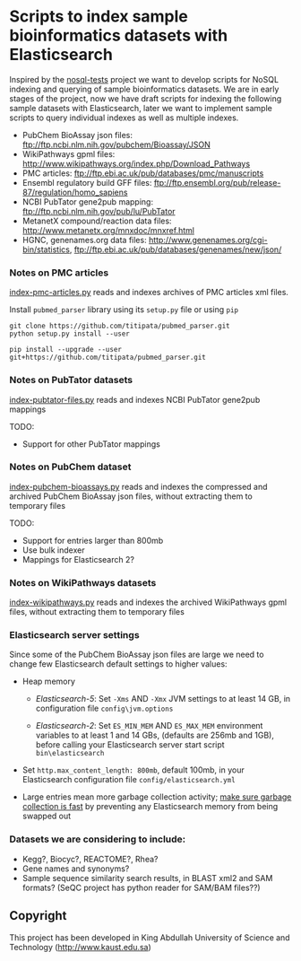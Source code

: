 # Scripts to index sample bioinformatics datasets with Elasticsearch 

Inspired by the [nosql-tests](https://github.com/weinberger/nosql-tests/)
project we want to develop scripts for NoSQL indexing and querying of
sample bioinformatics datasets.
We are in early stages of the project, now we have draft scripts for indexing
the following sample datasets with Elasticsearch, later we want to implement
sample scripts to query individual indexes as well as multiple indexes. 

* PubChem BioAssay json files: ftp://ftp.ncbi.nlm.nih.gov/pubchem/Bioassay/JSON
* WikiPathways gpml files: http://www.wikipathways.org/index.php/Download_Pathways
* PMC articles: ftp://ftp.ebi.ac.uk/pub/databases/pmc/manuscripts
* Ensembl regulatory build GFF files: ftp://ftp.ensembl.org/pub/release-87/regulation/homo_sapiens
* NCBI PubTator gene2pub mapping: ftp://ftp.ncbi.nlm.nih.gov/pub/lu/PubTator
* MetanetX compound/reaction data files: http://www.metanetx.org/mnxdoc/mnxref.html
* HGNC, genenames.org data files: http://www.genenames.org/cgi-bin/statistics,
  ftp://ftp.ebi.ac.uk/pub/databases/genenames/new/json/


### Notes on PMC articles

[index-pmc-articles.py](index-pmc-articles.py) reads and indexes archives of PMC articles xml files.

Install `pubmed_parser` library using its `setup.py` file or using `pip`
```
git clone https://github.com/titipata/pubmed_parser.git
python setup.py install --user
```
```
pip install --upgrade --user git+https://github.com/titipata/pubmed_parser.git
```
### Notes on PubTator datasets 

[index-pubtator-files.py](pubtator/index-pubtator-files.py) reads and indexes NCBI
PubTator gene2pub mappings

TODO:

* Support for other PubTator mappings

### Notes on PubChem dataset

[index-pubchem-bioassays.py](index-pubchem-bioassays.py) reads and indexes
the compressed and archived PubChem BioAssay json files,
without extracting them to temporary files

TODO:

* Support for entries larger than 800mb
* Use bulk indexer
* Mappings for Elasticsearch 2?

### Notes on WikiPathways datasets

[index-wikipathways.py](index-wikipathways.py) reads and indexes
the archived WikiPathways gpml files,
without extracting them to temporary files

### Elasticsearch server settings
Since some of the PubChem BioAssay json files are large we need to change
few Elasticsearch default settings to higher values:

* Heap memory

    * _Elasticsearch-5_: Set `-Xms` AND `-Xmx` JVM settings to at least 14 GB,
    in configuration file `config\jvm.options`

    * _Elasticsearch-2_: Set `ES_MIN_MEM` AND `ES_MAX_MEM` environment variables to at least 1 and 14 GBs,
    (defaults are 256mb and 1GB), before calling your Elasticsearch server
    start script `bin\elasticsearch`

* Set `http.max_content_length: 800mb`, default 100mb,
  in your Elasticsearch configuration file `config/elasticsearch.yml`
* Large entries mean more garbage collection activity;
  [make sure garbage collection is fast](https://www.elastic.co/guide/en/elasticsearch/reference/current/setup-configuration-memory.html) 
  by preventing any Elasticsearch memory from being swapped out
  

### Datasets we are considering to include: 
* Kegg?, Biocyc?, REACTOME?, Rhea?
* Gene names and synonyms?
* Sample sequence similarity search results, in BLAST xml2 and SAM formats?
  (SeQC project has python reader for SAM/BAM files??)

## Copyright
This project has been developed
in King Abdullah University of Science and Technology (http://www.kaust.edu.sa)
